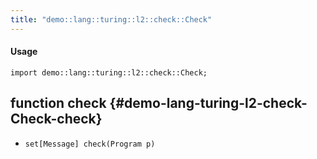 ```yaml
---
title: "demo::lang::turing::l2::check::Check"
---
```


#### Usage

`import demo::lang::turing::l2::check::Check;`


## function check {#demo-lang-turing-l2-check-Check-check}

* ``set[Message] check(Program p)``

